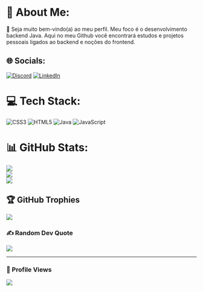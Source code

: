 # 💫 About Me:
:rocket: Seja muito bem-vindo(a) ao meu perfil. Meu foco é o desenvolvimento backend Java. Aqui no meu Github você encontrará estudos e projetos pessoais ligados ao backend e  noções do frontend.

## 🌐 Socials:
[![Discord](https://img.shields.io/badge/Discord-%237289DA.svg?logo=discord&logoColor=white)](htttps://discord.gg/Rayane#1757) [![LinkedIn](https://img.shields.io/badge/LinkedIn-%230077B5.svg?logo=linkedin&logoColor=white)](https://linkedin.com/in/https://www.linkedin.com/in/rayane-souza-df/) 

# 💻 Tech Stack:
![CSS3](https://img.shields.io/badge/css3-%231572B6.svg?style=for-the-badge&logo=css3&logoColor=white) ![HTML5](https://img.shields.io/badge/html5-%23E34F26.svg?style=for-the-badge&logo=html5&logoColor=white) ![Java](https://img.shields.io/badge/java-%23ED8B00.svg?style=for-the-badge&logo=java&logoColor=white) ![JavaScript](https://img.shields.io/badge/javascript-%23323330.svg?style=for-the-badge&logo=javascript&logoColor=%23F7DF1E) 
# 📊 GitHub Stats:
![](https://github-readme-stats.vercel.app/api?username=souzarayane&theme=radical&hide_border=true&include_all_commits=true&count_private=true)<br/>
![](https://github-readme-streak-stats.herokuapp.com/?user=souzarayane&theme=radical&hide_border=true)<br/>
![](https://github-readme-stats.vercel.app/api/top-langs/?username=souzarayane&theme=radical&hide_border=true&include_all_commits=true&count_private=true&layout=compact)

## 🏆 GitHub Trophies
![](https://github-profile-trophy.vercel.app/?username=souzarayane&theme=radical&no-frame=true&no-bg=true&margin-w=4)

### ✍️ Random Dev Quote
![](https://quotes-github-readme.vercel.app/api?type=horizontal&theme=radical)

---
### 🔎 Profile Views
[![](https://visitcount.itsvg.in/api?id=souzarayane&icon=0&color=0)](https://visitcount.itsvg.in)

<!-- Proudly created with GPRM ( https://gprm.itsvg.in ) -->
